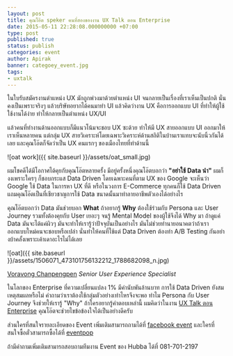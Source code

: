 ```yaml
---
layout: post
title: คุณโอ๊ต speker คนที่สองของงาน UX Talk ตอน Enterprise
date: 2015-05-11 22:28:08.000000000 +07:00
type: post
published: true
status: publish
categories: event
author: Apirak
banner: categoey_event.jpg
tags:
- uxtalk
---
```


ในใบรับสมัครงานตำแหน่ง UX มักถูกพ่วงมาด้วยตำแหน่ง UI จนกลายเป็นเรื่องที่เราเห็นเป็นปกติ นั่นคงเป็นเพราะจริงๆ แล้วบริษัทอยากได้คนมาทำ UI แล้วคิดว่างาน UX คือการออกแบบ UI ที่ทำให้ผู้ใช้ใช้งานได้ง่าย ทำให้กลายเป็นตำแหน่ง UX/UI

แล้วคนที่ทำงานด้านออกแบบก็มีแนวโน้มจะชอบ UX ซะด้วย ทำให้มี UX สายออกแบบ UI ออกมาให้เราเห็นหลายคน แต่กลุ่ม UX สายวิเคราะห์​ โดยเฉพาะวิเคราะห์ด้านสถิติในบ้านเราแทบจะนับนิ้วกันได้เลย และคุณโอ๊ตก็จัดว่าเป็น UX คนแรกๆ ของเมืองไทยที่ทำด้านนี้

![oat work]({{ site.baseurl }}/assets/oat_small.jpg)

ผมโชคดีได้มีโอกาศได้คุยกับคุณโอ๊ตหลายครั้ง มีอยู่ครั้งหนึ่งคุณโอ๊ตบอกว่า **"อย่าใช้ Data นำ"** ผมก็งงเพราะใครๆ ก็ชอบกระแส Data Driven โดยเฉพาะคนที่ตาม UX ของ Google จะเห็นว่า Google ใช้ Data ในการหา UX ที่ดี หรือในวงการ E-Commerce ทุกคนก็ใช้ Data Driven แถมคุณโอ๊ตเป็นที่เชียวชาญการใช้ Data ขนาดนั้นมาทำลายอาชีพตัวเองได้อย่างไร

<!--more-->

คุณโอ๊ตบอกว่า Data มันช่วยบอก **What** ถ้าอยากรู้ **Why** ต้องใช้ร่วมกับ Persona และ User Journey รวมทั้งต้องคุยกับ User เยอะๆ จนรู้ Mental Model ของผู้ใช้จึงได้ Why มา ถ้าดูแค่ Data มันจะได้แค่ผิวๆ มันจะทำให้เรารู้ว่าปัจจุบันเป็นอย่างไร มันไม่ช่วยทำนายอนาคตว่าถ้าเราออกแบบใหม่คนจะชอบหรือเปล่า นั่นทำให้คนที่ใช้แต่ Data Driven ต้องทำ A/B Testing กันอย่างบ้าคลั้งเพราะเค้าเดาอะไรไม่ได้เลย

![oat]({{ site.baseurl }}/assets/1506071_473101756132212_1788682098_n.jpg)

[Voravong Chanpengpen](https://www.linkedin.com/profile/view?id=183331726)
*Senior User Experience Specialist*

ในโลกของ Enterprise ที่ความเปลี่ยนแปลง 1% มีค่านับพันล้านบาท การใช้ Data Driven ยังสมเหตุสมผลหรือไม่ คำถามว่าเราต้องใช้กลุ่มตัวอย่างเท่าไหรจึงจะพอ ทำไม Persona กับ User Journey จึงช่วยให้เรารู้ "Why" ถ้าใครอยากรู้คำตอบเหล่านี้ ผมคิดว่าในงาน
[UX Talk ตอน Enterprise](https://www.eventpop.me/e/55)
คุณโอ๊ตจะช่วยไขข้อข้องใจได้เป็นอย่างดีครับ

ส่วนใครที่สนใจรายละเอียดของ Event เพิ่มเติมสามารถถามได้ที่
[facebook event](https://www.facebook.com/events/974799639217996/)
และใครที่สนใจซื้อตั๋วสามารถซื้อได้ที่
[eventpop](https://www.eventpop.me/e/55)

ถ้ามีคำถามเพิ่มเติมสามารถสอบถามทีมงาน Event ของ Hubba ได้ที่ 081-701-2197
